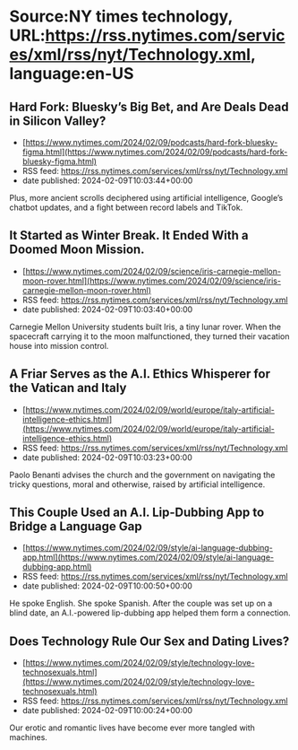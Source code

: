 # Source:NY times technology, URL:https://rss.nytimes.com/services/xml/rss/nyt/Technology.xml, language:en-US

## Hard Fork: Bluesky’s Big Bet, and Are Deals Dead in Silicon Valley?
 - [https://www.nytimes.com/2024/02/09/podcasts/hard-fork-bluesky-figma.html](https://www.nytimes.com/2024/02/09/podcasts/hard-fork-bluesky-figma.html)
 - RSS feed: https://rss.nytimes.com/services/xml/rss/nyt/Technology.xml
 - date published: 2024-02-09T10:03:44+00:00

Plus, more ancient scrolls deciphered using artificial intelligence, Google’s chatbot updates, and a fight between record labels and TikTok.

## It Started as Winter Break. It Ended With a Doomed Moon Mission.
 - [https://www.nytimes.com/2024/02/09/science/iris-carnegie-mellon-moon-rover.html](https://www.nytimes.com/2024/02/09/science/iris-carnegie-mellon-moon-rover.html)
 - RSS feed: https://rss.nytimes.com/services/xml/rss/nyt/Technology.xml
 - date published: 2024-02-09T10:03:40+00:00

Carnegie Mellon University students built Iris, a tiny lunar rover. When the spacecraft carrying it to the moon malfunctioned, they turned their vacation house into mission control.

## A Friar Serves as the A.I. Ethics Whisperer for the Vatican and Italy
 - [https://www.nytimes.com/2024/02/09/world/europe/italy-artificial-intelligence-ethics.html](https://www.nytimes.com/2024/02/09/world/europe/italy-artificial-intelligence-ethics.html)
 - RSS feed: https://rss.nytimes.com/services/xml/rss/nyt/Technology.xml
 - date published: 2024-02-09T10:03:23+00:00

Paolo Benanti advises the church and the government on navigating the tricky questions, moral and otherwise, raised by artificial intelligence.

## This Couple Used an A.I. Lip-Dubbing App to Bridge a Language Gap
 - [https://www.nytimes.com/2024/02/09/style/ai-language-dubbing-app.html](https://www.nytimes.com/2024/02/09/style/ai-language-dubbing-app.html)
 - RSS feed: https://rss.nytimes.com/services/xml/rss/nyt/Technology.xml
 - date published: 2024-02-09T10:00:50+00:00

He spoke English. She spoke Spanish. After the couple was set up on a blind date, an A.I.-powered lip-dubbing app helped them form a connection.

## Does Technology Rule Our Sex and Dating Lives?
 - [https://www.nytimes.com/2024/02/09/style/technology-love-technosexuals.html](https://www.nytimes.com/2024/02/09/style/technology-love-technosexuals.html)
 - RSS feed: https://rss.nytimes.com/services/xml/rss/nyt/Technology.xml
 - date published: 2024-02-09T10:00:24+00:00

Our erotic and romantic lives have become ever more tangled with machines.

